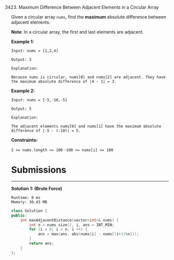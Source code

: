 3423. Maximum Difference Between Adjacent Elements in a Circular Array

Given a circular array `nums`, find the **maximum** absolute difference between adjacent elements.

**Note**: In a circular array, the first and last elements are adjacent.

 

**Example 1:**
```
Input: nums = [1,2,4]

Output: 3

Explanation:

Because nums is circular, nums[0] and nums[2] are adjacent. They have the maximum absolute difference of |4 - 1| = 3.
```

**Example 2:**
```
Input: nums = [-5,-10,-5]

Output: 5

Explanation:

The adjacent elements nums[0] and nums[1] have the maximum absolute difference of |-5 - (-10)| = 5.
```
 

**Constraints:**

`2 <= nums.length <= 100`
`-100 <= nums[i] <= 100`

# Submissions
---
**Solution 1: (Brute Force)**
```
Runtime: 0 ms
Memory: 30.43 MB
```
```c++
class Solution {
public:
    int maxAdjacentDistance(vector<int>& nums) {
        int n = nums.size(), i, ans = INT_MIN;
        for (i = 0; i < n; i ++) {
            ans = max(ans, abs(nums[i] - nums[(i+1)%n]));
        }
        return ans;
    }
};
```
